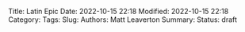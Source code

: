 Title: Latin Epic
Date: 2022-10-15 22:18
Modified: 2022-10-15 22:18
Category:
Tags:
Slug:
Authors: Matt Leaverton
Summary:
Status: draft